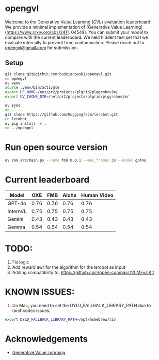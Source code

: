 # opengvl
Welcome to the Generative Value Learning (GVL) evaluation leaderboard!
We provide a minimal implementation of [Generative Value Learning](https://www.arxiv.org/abs/2411.
04549). You can submit your model to compare with the current leaderboard.
We held hiddent test set that we evaluate internally to prevent from contamination. Please reach out to opengvl@gmail.com for submission.

## Setup

```bash
git clone git@github.com:budzianowski/opengvl.git
cd opengvl
uv venv
source .venv/bin/activate
export HF_HOME=/net/pr2/projects/plgrid/plggrobovlm/
export UV_CACHE_DIR=/net/pr2/projects/plgrid/plggrobovlm/

uv sync
cd ..
git clone https://github.com/huggingface/lerobot.git
cd lerobot
uv pip install -e .
cd ../opengvl
```

# Run open source version

```bash
uv run src/main.py --name fmb:0.0.1 --max_frames 30 --model gpt4o
```

# Current leaderboard

| Model | OXE | FMB | Aloha | Human Video |
|-------|-----|-----|-----|-----|
| GPT-4o | 0.76 | 0.76 | 0.76 | 0.76 |
| InternVL | 0.75 | 0.75 | 0.75 | 0.75 |
| Gemini | 0.43 | 0.43 | 0.43 | 0.43 |
| Gemma | 0.54 | 0.54 | 0.54 | 0.54 |


# TODO:
1. Fix logic
2. Add reward awr for the algorithm for the lerobot as input
3. Adding compatibility to: https://github.com/open-compass/VLMEvalKit

# KNOWN ISSUES:
1. On Mac, you need to set the DYLD_FALLBACK_LIBRARY_PATH due to torchcodec issues.
```bash
export DYLD_FALLBACK_LIBRARY_PATH=/opt/homebrew/lib
```

# Acknowledgements
- [Generative Value Learning](https://www.arxiv.org/abs/2411.04549)